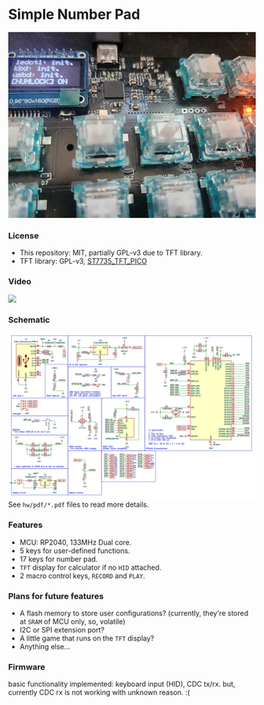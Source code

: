 # Simple Number Pad
![](hw/RP2040_KBD_LCD.jpg)

### License
* This repository: MIT, partially GPL-v3 due to TFT library.
* TFT library: GPL-v3, [ST7735_TFT_PICO](https://github.com/gavinlyonsrepo/ST7735_TFT_PICO)

### Video
![](video.gif)

### Schematic
![](hw/RP2040_KBD-MCU.png)
See `hw/pdf/*.pdf` files to read more details.

### Features
* MCU: RP2040, 133MHz Dual core.
* 5 keys for user-defined functions.
* 17 keys for number pad.
* `TFT` display for calculator if no `HID` attached.
* 2 macro control keys, `RECORD` and `PLAY`.

### Plans for future features
* A flash memory to store user configurations? (currently, they're stored at `SRAM` of MCU only, so, volatile)
* I2C or SPI extension port?
* A little game that runs on the `TFT` display?
* Anything else...

### Firmware
basic functionality implemented: keyboard input (HID), CDC tx/rx.
but, currently CDC rx is not working with unknown reason. :(
